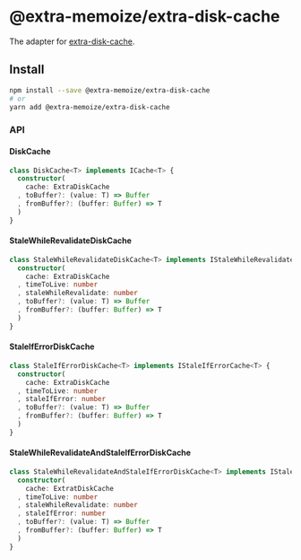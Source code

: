 # @extra-memoize/extra-disk-cache
The adapter for [extra-disk-cache].

[extra-disk-cache]: https://www.npmjs.com/package/extra-disk-cache

## Install
```sh
npm install --save @extra-memoize/extra-disk-cache
# or
yarn add @extra-memoize/extra-disk-cache
```

### API
#### DiskCache
```ts
class DiskCache<T> implements ICache<T> {
  constructor(
    cache: ExtraDiskCache
  , toBuffer?: (value: T) => Buffer
  , fromBuffer?: (buffer: Buffer) => T
  )
}
```

#### StaleWhileRevalidateDiskCache
```ts
class StaleWhileRevalidateDiskCache<T> implements IStaleWhileRevalidateCache<T> {
  constructor(
    cache: ExtraDiskCache
  , timeToLive: number
  , staleWhileRevalidate: number
  , toBuffer?: (value: T) => Buffer
  , fromBuffer?: (buffer: Buffer) => T
  )
}
```

#### StaleIfErrorDiskCache
```ts
class StaleIfErrorDiskCache<T> implements IStaleIfErrorCache<T> {
  constructor(
    cache: ExtraDiskCache
  , timeToLive: number
  , staleIfError: number
  , toBuffer?: (value: T) => Buffer
  , fromBuffer?: (buffer: Buffer) => T
  )
}
```

#### StaleWhileRevalidateAndStaleIfErrorDiskCache
```ts
class StaleWhileRevalidateAndStaleIfErrorDiskCache<T> implements IStaleWhileRevalidateAndStaleIfErrorCache<T> {
  constructor(
    cache: ExtratDiskCache
  , timeToLive: number
  , staleWhileRevalidate: number
  , staleIfError: number
  , toBuffer?: (value: T) => Buffer
  , fromBuffer?: (buffer: Buffer) => T
  )
}
```
